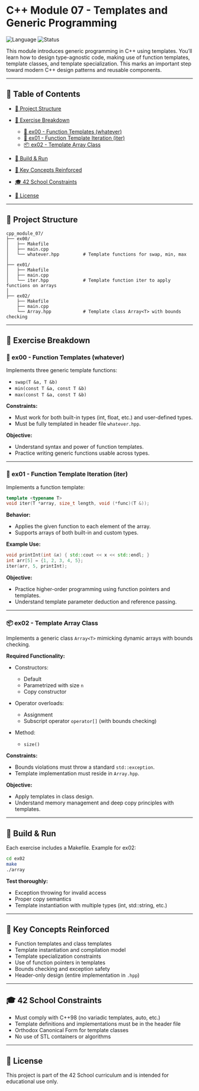 # C++ Module 07 - Templates and Generic Programming

![Language](https://img.shields.io/badge/language-C++98-blue)
![Status](https://img.shields.io/badge/progress-Completed-brightgreen)

This module introduces generic programming in C++ using templates. You’ll learn how to design type-agnostic code, making use of function templates, template classes, and template specialization. This marks an important step toward modern C++ design patterns and reusable components.

---

## 📂 Table of Contents

* [📁 Project Structure](#-project-structure)
* [📘 Exercise Breakdown](#-exercise-breakdown)

  * [🧮 ex00 - Function Templates (whatever)](#-ex00---function-templates-whatever)
  * [🔁 ex01 - Function Template Iteration (iter)](#-ex01---function-template-iteration-iter)
  * [📦 ex02 - Template Array Class](#-ex02---template-array-class)
* [🧪 Build & Run](#-build--run)
* [🔹 Key Concepts Reinforced](#-key-concepts-reinforced)
* [🎓 42 School Constraints](#-42-school-constraints)
* [📜 License](#-license)

---

## 📁 Project Structure

```
cpp_module_07/
├── ex00/
│   ├── Makefile
│   ├── main.cpp
│   └── whatever.hpp         # Template functions for swap, min, max
│
├── ex01/
│   ├── Makefile
│   ├── main.cpp
│   └── iter.hpp             # Template function iter to apply functions on arrays
│
├── ex02/
    ├── Makefile
    ├── main.cpp
    └── Array.hpp            # Template class Array<T> with bounds checking
```

---

## 📘 Exercise Breakdown

### 🧮 ex00 - Function Templates (whatever)

Implements three generic template functions:

* `swap(T &a, T &b)`
* `min(const T &a, const T &b)`
* `max(const T &a, const T &b)`

**Constraints:**

* Must work for both built-in types (int, float, etc.) and user-defined types.
* Must be fully templated in header file `whatever.hpp`.

**Objective:**

* Understand syntax and power of function templates.
* Practice writing generic functions usable across types.

---

### 🔁 ex01 - Function Template Iteration (iter)

Implements a function template:

```cpp
template <typename T>
void iter(T *array, size_t length, void (*func)(T &));
```

**Behavior:**

* Applies the given function to each element of the array.
* Supports arrays of both built-in and custom types.

**Example Use:**

```cpp
void printInt(int &x) { std::cout << x << std::endl; }
int arr[5] = {1, 2, 3, 4, 5};
iter(arr, 5, printInt);
```

**Objective:**

* Practice higher-order programming using function pointers and templates.
* Understand template parameter deduction and reference passing.

---

### 📦 ex02 - Template Array Class

Implements a generic class `Array<T>` mimicking dynamic arrays with bounds checking.

**Required Functionality:**

* Constructors:

  * Default
  * Parametrized with size `n`
  * Copy constructor
* Operator overloads:

  * Assignment
  * Subscript operator `operator[]` (with bounds checking)
* Method:

  * `size()`

**Constraints:**

* Bounds violations must throw a standard `std::exception`.
* Template implementation must reside in `Array.hpp`.

**Objective:**

* Apply templates in class design.
* Understand memory management and deep copy principles with templates.

---

## 🧪 Build & Run

Each exercise includes a Makefile. Example for ex02:

```bash
cd ex02
make
./array
```

**Test thoroughly:**

* Exception throwing for invalid access
* Proper copy semantics
* Template instantiation with multiple types (int, std::string, etc.)

---

## 🔹 Key Concepts Reinforced

* Function templates and class templates
* Template instantiation and compilation model
* Template specialization constraints
* Use of function pointers in templates
* Bounds checking and exception safety
* Header-only design (entire implementation in `.hpp`)

---

## 🎓 42 School Constraints

* Must comply with C++98 (no variadic templates, auto, etc.)
* Template definitions and implementations must be in the header file
* Orthodox Canonical Form for template classes
* No use of STL containers or algorithms

---

## 📜 License

This project is part of the 42 School curriculum and is intended for educational use only.
